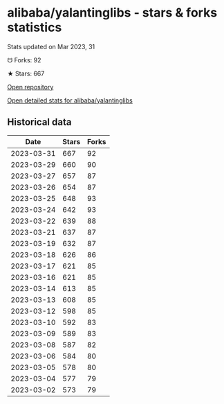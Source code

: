# alibaba/yalantinglibs - stars & forks statistics

Stats updated on Mar 2023, 31

☋ Forks: 92

★ Stars: 667

[Open repository](https://github.com/alibaba/yalantinglibs)

[Open detailed stats for alibaba/yalantinglibs](https://reviewgithub.com/rep/alibaba/yalantinglibs)

## Historical data
| Date | Stars | Forks |
|------|-------|-------|
| 2023-03-31 | 667 | 92 | 
| 2023-03-29 | 660 | 90 | 
| 2023-03-27 | 657 | 87 | 
| 2023-03-26 | 654 | 87 | 
| 2023-03-25 | 648 | 93 | 
| 2023-03-24 | 642 | 93 | 
| 2023-03-22 | 639 | 88 | 
| 2023-03-21 | 637 | 87 | 
| 2023-03-19 | 632 | 87 | 
| 2023-03-18 | 626 | 86 | 
| 2023-03-17 | 621 | 85 | 
| 2023-03-16 | 621 | 85 | 
| 2023-03-14 | 613 | 85 | 
| 2023-03-13 | 608 | 85 | 
| 2023-03-12 | 598 | 85 | 
| 2023-03-10 | 592 | 83 | 
| 2023-03-09 | 589 | 83 | 
| 2023-03-08 | 587 | 82 | 
| 2023-03-06 | 584 | 80 | 
| 2023-03-05 | 578 | 80 | 
| 2023-03-04 | 577 | 79 | 
| 2023-03-02 | 573 | 79 | 

